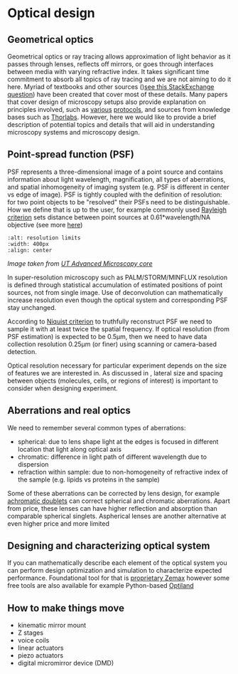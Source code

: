 # Optical design



## Geometrical optics

Geometrical optics or ray tracing allows approximation of light behavior as it passes through lenses, reflects off mirrors, or goes through interfaces between media with varying refractive index. It takes significant time commitment to absorb all topics of ray tracing and we are not aiming to do it here. Myriad of textbooks and other sources ()[see this StackExchange question](https://physics.stackexchange.com/questions/273528/textbook-workbooks-to-learn-geometrical-optics)) have been created that cover most of these details. Many papers that cover design of microscopy setups also provide explanation on principles involved, such as [various](https://www.sciencedirect.com/science/article/pii/S2666166721002537) [protocols](https://www.mdpi.com/2409-9279/2/3/56), and sources from knowledge bases such as [Thorlabs](https://www.thorlabs.com/navigation.cfm?guide_id=2402). However, here we would like to provide a brief description of potential topics and details that will aid in understanding microscopy systems and microscopy design.

## Point-spread function (PSF)

PSF represents a three-dimensional image of a point source and contains information about light wavelength, magnification, all types of aberrations, and spatial inhomogeneity of imaging system (e.g. PSF is different in center vs edge of image). PSF is tightly coupled with the definition of resolution: for two point objects to be "resolved" their PSFs need to be distinguishable. How we define that is up to the user, for example commonly used [Rayleigh criterion](http://hyperphysics.phy-astr.gsu.edu/hbase/phyopt/Raylei.html) sets distance between point sources at 0.61*wavelength/NA objective (see more [here](https://physics.stackexchange.com/questions/264925/where-does-the-0-61-come-from-in-r-sin-theta-0-61-lambda))

```{image} ../../static/resolution_limits.jpg
:alt: resolution limits
:width: 400px
:align: center
```

*Image taken from [UT Advanced Microscopy core](https://advanced-microscopy.utah.edu/education/super-res/)*

In super-resolution microscopy such as PALM/STORM/MINFLUX resolution is defined through statistical accumulation of estimated positions of point sources, not from single image. Use of deconvolution can mathematically increase resolution even though the optical system and corresponding PSF stay unchanged.

According to [Niquist criterion](https://en.wikipedia.org/wiki/Nyquist_frequency) to truthfully reconstruct PSF we need to sample it with at least twice the spatial frequency. If optical resolution (from PSF estimation) is expected to be 0.5µm, then we need to have data collection resolution 0.25µm (or finer) using scanning or camera-based detection.

Optical resolution necessary for particular experiment depends on the size of features we are interested in. As discussed in [](../3-experiment/microscopy-experiments.md), lateral size and spacing between objects (molecules, cells, or regions of interest) is important to consider when designing experiment.

## Aberrations and real optics

We need to remember several common types of aberrations:
- spherical: due to lens shape light at the edges is focused in different location that light along optical axis
- chromatic: difference in light path of different wavelength due to dispersion
- refraction within sample: due to non-homogeneity of refractive index of the sample (e.g. lipids vs proteins in the sample)

Some of these aberrations can be corrected by lens design, for example [achromatic doublets](https://en.wikipedia.org/wiki/Achromatic_lens) can correct spherical and chromatic aberrations. Apart from price, these lenses can have higher reflection and absorption than comparable spherical singlets. Aspherical lenses are another alternative at even higher price and more limited

## Designing and characterizing optical system

If you can mathematically describe each element of the optical system you can perform design optimization and simulation to characterize expected performance. Foundational tool for that is [proprietary Zemax](https://www.ansys.com/products/optics/ansys-zemax-opticstudio) however some free tools are also available for example Python-based [Optiland](https://optiland.readthedocs.io/en/latest/learning_guide.html)

## How to make things move

- kinematic mirror mount
- Z stages
- voice coils
- linear actuators
- piezo actuators
- digital micromirror device (DMD)
